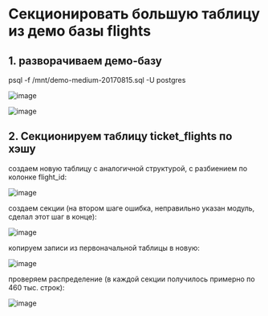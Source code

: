 # Секционировать большую таблицу из демо базы flights

## 1. разворачиваем демо-базу

psql -f /mnt/demo-medium-20170815.sql -U postgres

![image](https://github.com/AKhabarov/Otus-HomeWork/assets/40095258/c5d37765-38d9-4572-b031-95d98fa17b0e)

![image](https://github.com/AKhabarov/Otus-HomeWork/assets/40095258/203d2be9-4efa-4ba9-89b7-4afbe44389cc)


## 2. Секционируем таблицу ticket_flights по хэшу

создаем новую таблицу с аналогичной структурой, с разбиением по колонке flight_id:

![image](https://github.com/AKhabarov/Otus-HomeWork/assets/40095258/73e70b89-ee9a-44eb-b640-3e06c9c7c897)

создаем секции (на втором шаге ошибка, неправильно указан модуль, сделал этот шаг в конце):

![image](https://github.com/AKhabarov/Otus-HomeWork/assets/40095258/94783663-40ef-4da3-a4d3-e559056111e3)

копируем записи из первоначальной таблицы в новую:

![image](https://github.com/AKhabarov/Otus-HomeWork/assets/40095258/f3c231cd-3d61-41d4-88a8-2864f0e026f5)

проверяем распределение (в каждой секции получилось примерно по 460 тыс. строк):

![image](https://github.com/AKhabarov/Otus-HomeWork/assets/40095258/9e166b6d-083e-43e8-a23a-28bb49675138)
